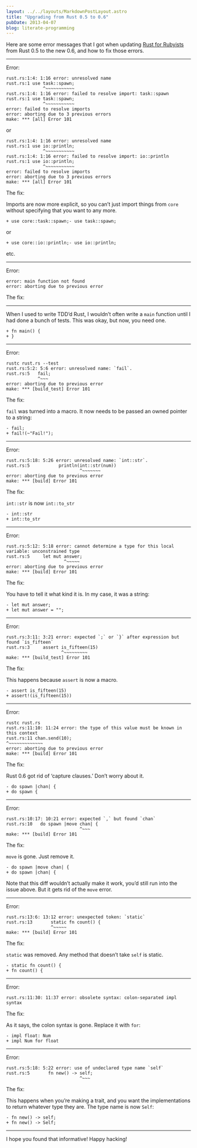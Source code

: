 ```yaml
---
layout: ../../layouts/MarkdownPostLayout.astro
title: "Upgrading from Rust 0.5 to 0.6"
pubDate: 2013-04-07
blog: literate-programming
---
```



Here are some error messages that I got when updating [Rust for Rubyists](http://www.rustforrubyists.com/) from Rust 0.5 to the new 0.6, and how to fix those errors.

---

Error:

```
rust.rs:1:4: 1:16 error: unresolved name
rust.rs:1 use task::spawn;
              ^~~~~~~~~~~~
rust.rs:1:4: 1:16 error: failed to resolve import: task::spawn
rust.rs:1 use task::spawn;
              ^~~~~~~~~~~~
error: failed to resolve imports
error: aborting due to 3 previous errors
make: *** [all] Error 101
```

or

```
rust.rs:1:4: 1:16 error: unresolved name
rust.rs:1 use io::println;
              ^~~~~~~~~~~~
rust.rs:1:4: 1:16 error: failed to resolve import: io::println
rust.rs:1 use io::println;
              ^~~~~~~~~~~~
error: failed to resolve imports
error: aborting due to 3 previous errors
make: *** [all] Error 101
```

The fix:

Imports are now more explicit, so you can’t just import things from `core` without specifying that you want to any more.

```
+ use core::task::spawn;- use task::spawn;
```

or

```
+ use core::io::println;- use io::println;
```

etc.

---

Error:

```
error: main function not found
error: aborting due to previous error
```

The fix:

---

When I used to write TDD’d Rust, I wouldn’t often write a `main` function until I had done a bunch of tests. This was okay, but now, you need one.

```
+ fn main() {
+ }
```

---

Error:

```
rustc rust.rs --test
rust.rs:5:2: 5:6 error: unresolved name: `fail`.
rust.rs:5   fail;
            ^~~~
error: aborting due to previous error
make: *** [build_test] Error 101
```

The fix:

`fail` was turned into a macro. It now needs to be passed an owned pointer to a string:

```
- fail;
+ fail!(~"Fail!");
```

---

Error:

```
rust.rs:5:18: 5:26 error: unresolved name: `int::str`.
rust.rs:5           println(int::str(num))
                            ^~~~~~~~
error: aborting due to previous error
make: *** [build] Error 101
```

The fix:

`int::str` is now `int::to_str`

```
- int::str
+ int::to_str
```

---

Error:

```
rust.rs:5:12: 5:18 error: cannot determine a type for this local variable: unconstrained type
rust.rs:5     let mut answer;
                      ^~~~~~
error: aborting due to previous error
make: *** [build] Error 101
```

The fix:

You have to tell it what kind it is. In my case, it was a string:

```
- let mut answer;
+ let mut answer = "";
```

---

Error:

```
rust.rs:3:11: 3:21 error: expected `;` or `}` after expression but found `is_fifteen`
rust.rs:3     assert is_fifteen(15)
                     ^~~~~~~~~~
make: *** [build_test] Error 101
```

The fix:

This happens because `assert` is now a macro.

```
- assert is_fifteen(15)
+ assert!(is_fifteen(15))
```

---

Error:

```
rustc rust.rs
rust.rs:11:10: 11:24 error: the type of this value must be known in this context
rust.rs:11 chan.send(10);
^~~~~~~~~~~~~~
error: aborting due to previous error
make: *** [build] Error 101
```

The fix:

Rust 0.6 got rid of ‘capture clauses.’ Don’t worry about it.

```
- do spawn |chan| {
+ do spawn {
```

---

Error:

```
rust.rs:10:17: 10:21 error: expected `,` but found `chan`
rust.rs:10   do spawn |move chan| {
                            ^~~~
make: *** [build] Error 101
```

The fix:

`move` is gone. Just remove it.

```
- do spawn |move chan| {
+ do spawn |chan| {
```

Note that this diff wouldn’t actually make it work, you’d still run into the issue above. But it gets rid of the `move` error.

---

Error:

```
rust.rs:13:6: 13:12 error: unexpected token: `static`
rust.rs:13       static fn count() {
                 ^~~~~~
make: *** [build] Error 101
```

The fix:

`static` was removed. Any method that doesn’t take `self` is static.

```
- static fn count() {
+ fn count() {
```

---

Error:

```
rust.rs:11:30: 11:37 error: obsolete syntax: colon-separated impl syntax
```

The fix:

As it says, the colon syntax is gone. Replace it with `for`:

```
- impl float: Num
+ impl Num for float
```

---

Error:

```
rust.rs:5:18: 5:22 error: use of undeclared type name `self`
rust.rs:5       fn new() -> self;
                            ^~~~
```

The fix:

This happens when you’re making a trait, and you want the implementations to return whatever type they are. The type name is now `Self`:

```
- fn new() -> self;
+ fn new() -> Self;
```

---

I hope you found that informative! Happy hacking!
